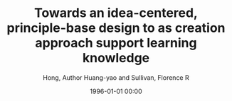 ---
layout: post
title: Towards an idea-centered, principle-base design to as creation approach support learning knowledge

date: 1996-01-01 00:00
author: Hong, Author Huang-yao and Sullivan, Florence R
tags: ["knowledge"]
journal: Educational Technology Research and Development

link: https://doi.org/10.1007/sl

year: 2013
---
